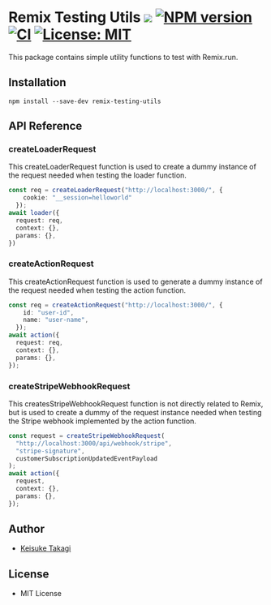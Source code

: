 # Remix Testing Utils [![](http://img.shields.io/npm/dm/remix-testing-utils.svg?style=flat)](https://www.npmjs.org/package/remix-testing-utils) [![NPM version](https://img.shields.io/npm/v/remix-testing-utils.svg?style=flat-square)](https://npmjs.com/package/remix-testing-utils) [![CI](https://github.com/takagimeow/remix-testing-utils/workflows/CI/badge.svg)](https://github.com/takagimeow/remix-testing-utils/actions/workflows/ci.yml) [![License: MIT](https://img.shields.io/badge/License-MIT-blue.svg?style=flat-square)](https://opensource.org/licenses/MIT) 

This package contains simple utility functions to test with Remix.run.

## Installation

```shell
npm install --save-dev remix-testing-utils
```

## API Reference

### createLoaderRequest

This createLoaderRequest function is used to create a dummy instance of the request needed when testing the loader function.

```ts
const req = createLoaderRequest("http://localhost:3000/", {
    cookie: "__session=helloworld"
  });
await loader({
  request: req,
  context: {},
  params: {},
})
```

### createActionRequest

This createActionRequest function is used to generate a dummy instance of the request needed when testing the action function.

```ts
const req = createActionRequest("http://localhost:3000/", {
    id: "user-id",
    name: "user-name",
  });
await action({
  request: req,
  context: {},
  params: {},
});
```
### createStripeWebhookRequest

This createsStripeWebhookRequest function is not directly related to Remix, but is used to create a dummy of the request instance needed when testing the Stripe webhook implemented by the action function.

```ts
const request = createStripeWebhookRequest(
  "http://localhost:3000/api/webhook/stripe",
  "stripe-signature",
  customerSubscriptionUpdatedEventPayload
);
await action({
  request,
  context: {},
  params: {},
});
```

## Author

- [Keisuke Takagi](https://twitter.com/takagimeow)

## License

- MIT License